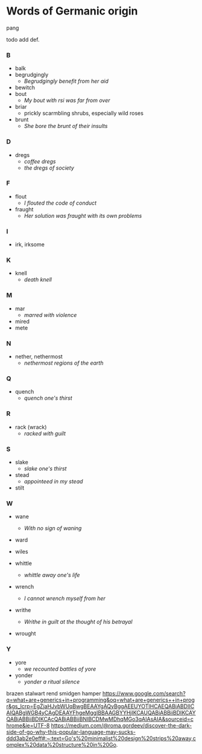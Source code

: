 # Words of Germanic origin

pang

todo add def.

### B

- balk
- begrudgingly
	- _Begrudgingly benefit from her aid_
- bewitch
- bout
	- _My bout with rsi was far from over_
- briar
	- prickly scarmbling shrubs, especially wild roses
- brunt
	- _She bore the brunt of their insults_ 

### D

- dregs
	- _coffee dregs_
	- _the dregs of society_

### F

- flout
	- _I flouted the code of conduct_
- fraught
	- _Her solution was fraught with its own problems_

### I

- irk, irksome

### K

- knell
	-  _death knell_

### M

- mar
	- _marred with violence_
- mired
-  mete

### N

-  nether, nethermost
	- _nethermost regions of the earth_

### Q

- quench
	- _quench one's thirst_

### R

- rack (wrack)
	- _racked with guilt_

### S

- slake
	- _slake one's thirst_
- stead
	- _appointeed in my stead_
- stilt

### W

- wane
	- _With no sign of waning_
- ward
- wiles
- whittle
	- _whittle away one's life_
- wrench
	- _I cannot wrench myself from her_ 
- writhe
	- _Writhe in guilt at the thought of his betrayal_

- wrought

### Y

- yore
	- _we recounted battles of yore_
- yonder
	- _yonder a ritual silence_

brazen 
stalwart
rend
smidgen 
hamper
https://www.google.com/search?q=what+are+generics+in+programming&oq=what+are+generics++in+progr&gs_lcrp=EgZjaHJvbWUqBwgBEAAYgAQyBggAEEUYOTIHCAEQABiABDIICAIQABgWGB4yCAgDEAAYFhgeMggIBBAAGBYYHjIKCAUQABiABBiiBDIKCAYQABiABBiiBDIKCAcQABiABBiiBNIBCDMwMDhqMGo3qAIAsAIA&sourceid=chrome&ie=UTF-8
https://medium.com/@roma.gordeev/discover-the-dark-side-of-go-why-this-popular-language-may-sucks-ddd3ab2e0eff#:~:text=Go's%20minimalist%20design%20strips%20away,complex%20data%20structure%20in%20Go.

